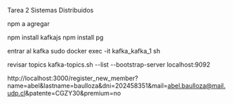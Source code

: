 Tarea 2 Sistemas Distribuidos


npm a agregar

npm install kafkajs
npm install pg


entrar al kafka
sudo docker exec -it kafka_kafka_1 sh

revisar topics 
kafka-topics.sh  --list --bootstrap-server localhost:9092



http://localhost:3000/register_new_member?name=abel&lastname=baulloza&dni=202458351&mail=abel.baulloza@mail.udp.cl&patente=CGZY30&premium=no
